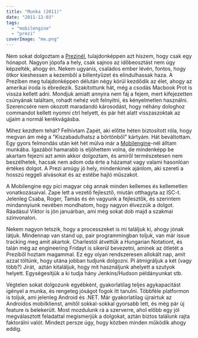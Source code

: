 ```yaml
---
title: "Munka (2011)"
date: "2011-12-03"
tags: 
  - "mobilengine"
  - "prezi"
coverImage: "me.png"
---
```


Nem sokat dolgoztam a [Prezinél](http://prezi.com), tulajdonképpen azt hiszem, hogy csak egy hónapot. Nagyon jópofa a hely, csak sajnos az időbeosztást nem úgy képzelték, ahogy én. Nekem ugyanis, családos ember lévén, fontos, hogy ötkor kieshessen a kezemből a billentyűzet és elindulhassak haza. A Preziben meg tulajdonképpen délután négy körül kezdődik az élet, ahogy az amerikai iroda is ébredezik. Szakítottunk hát, még a csodás Macbook Prot is vissza kellett adni. Mondjuk amiatt annyira nem fáj a fejem, mert kifejezetten csúnyának találtam, rohadt nehéz volt felnyitni, és kényelmetlen használni. Szerencsére nem okozott maradandó károsodást, hogy néhány dologhoz commandot kellett nyomni ctrl helyett, és pár hét alatt visszaszoktak az ujjaim a normál kerékvágásba.

Mihez kezdtem tehát? Felhívtam Zapét, aki előtte héten biztosított róla, hogy megvan ám még a "Kiszabadulhatsz a börtönből" kártyám. Hát beváltottam. Egy gyors felmondás után két hét múlva már a [Mobilengine](http://mobilengine.com)\-nél álltam munkába. Igazából hamarabb is eljöhettem volna, de mindenképp be akartam fejezni azt amin akkor dolgoztam, és amiről természetesen nem beszélhetek, hacsak nem adom oda érte a házamat vagy valami hasonlóan értékes dolgot. A Prezi amúgy jó hely, mindenkinek ajánlom, aki szereti a hosszú reggeli alvásokat és az estébe hajló műszakot.

A Mobilengine egy pici magyar cég annak minden kellemes és kellemetlen vonatkozásaival. Zape lett a vezető fejlesztő, miután otthagyta az ISC-t. Jelenleg Csaba, Roger, Tamás és én vagyunk a fejlesztők, és szerintem mindannyiunk nevében mondhatom, hogy nagyon élvezzük a dolgot. Ráadásul Viktor is jön januárban, ami még sokat dob majd a szakmai színvonalon.

Nekem nagyon tetszik, hogy a processzeket is mi találjuk ki, ahogy jónak látjuk. Mindennap van stand up, pair programmingban toljuk, van már issue tracking meg amit akartok. Charlestól átvettük a Hungarian Notationt, és talán még az engineering Fridayt is sikerül bevezetni, aminek az ötletét a Preziből hoztam magammal. Ez egy olyan rendszeresen allokált nap, amit azzal töltünk, hogy utána jobban tudjunk dolgozni. Pl átmigráljuk a két (vagy több?) Jirát,  aztán kitaláljuk, hogy mit használjunk ahelyett a szutyok helyett. Egységesítjük a ki tudja hány Jenkins/Hudson példányunkat stb.

Végtelen sokat dolgozunk egyébként, gyakorlatilag teljes agykapacitást igényel a munka, és rengeteg jóságot fogok itt tanulni. Többféle platformon is toljuk, ami jelenleg Android és .NET. Már gyakorlatilag újraírtuk az Androidos mobilklienst, amitől sokkal-sokkal gyorsabb lett, és még pár új feature is belekerült. Most mozdulunk rá a szerverre, ahol előbb egy jól megválasztott feladattal megismerjük a dolgokat, aztán biztos találunk rajta faktorálni valót. Mindezt persze úgy, hogy közben minden működik ahogy eddig.

